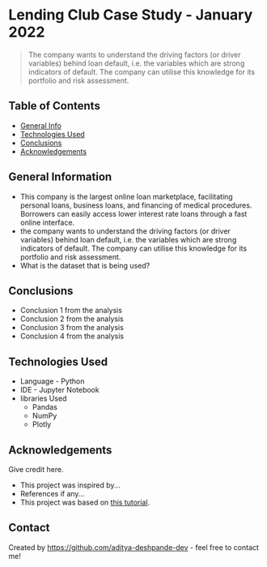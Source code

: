 # Lending Club Case Study - January 2022
> The company wants to understand the driving factors (or driver variables) behind loan default, i.e. the variables which are strong indicators of default.  The company can utilise this knowledge for its portfolio and risk assessment.  


## Table of Contents
* [General Info](#general-information)
* [Technologies Used](#technologies-used)
* [Conclusions](#conclusions)
* [Acknowledgements](#acknowledgements)



## General Information
- This company is the largest online loan marketplace, facilitating personal loans, business loans, and financing of medical procedures. Borrowers can easily access lower interest rate loans through a fast online interface. 
- the company wants to understand the driving factors (or driver variables) behind loan default, i.e. the variables which are strong indicators of default.  The company can utilise this knowledge for its portfolio and risk assessment. 
- What is the dataset that is being used?



## Conclusions
- Conclusion 1 from the analysis
- Conclusion 2 from the analysis
- Conclusion 3 from the analysis
- Conclusion 4 from the analysis



## Technologies Used
- Language - Python
- IDE - Jupyter Notebook
- libraries Used
	- Pandas
	- NumPy
	- Plotly



## Acknowledgements
Give credit here.
- This project was inspired by...
- References if any...
- This project was based on [this tutorial](https://www.example.com).


## Contact
Created by https://github.com/aditya-deshpande-dev - feel free to contact me!
